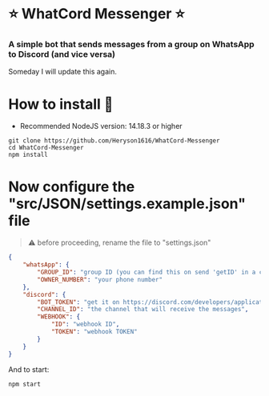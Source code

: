 # ⭐ WhatCord Messenger ⭐

### A simple bot that sends messages from a group on WhatsApp to Discord (and vice versa)

Someday I will update this again.

# How to install 🤔

- Recommended NodeJS version: 14.18.3 or higher

```
git clone https://github.com/Heryson1616/WhatCord-Messenger
cd WhatCord-Messenger
npm install
```
# Now configure the "src/JSON/settings.example.json" file
> ⚠️ before proceeding, rename the file to "settings.json"
```json
{
    "whatsApp": {
        "GROUP_ID": "group ID (you can find this on send 'getID' in a chat)",
        "OWNER_NUMBER": "your phone number"
    },
    "discord": {
        "BOT_TOKEN": "get it on https://discord.com/developers/applications/",
        "CHANNEL_ID": "the channel that will receive the messages",
        "WEBHOOK": {
            "ID": "webhook ID",
            "TOKEN": "webhook TOKEN"
        }
    }
}
```

And to start:
```
npm start
```